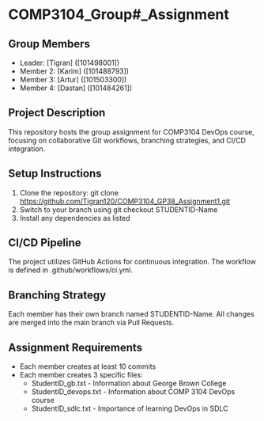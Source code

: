 # COMP3104_Group#\_Assignment

## Group Members

- Leader: [Tigran] ([101498001])
- Member 2: [Karim] ([101488793])
- Member 3: [Artur] ([101503300])
- Member 4: [Dastan] ([101484261])

## Project Description

This repository hosts the group assignment for COMP3104 DevOps course, focusing on collaborative Git workflows, branching strategies, and CI/CD integration.

## Setup Instructions

1. Clone the repository: git clone https://github.com/Tigran120/COMP3104_GP38_Assignment1.git
2. Switch to your branch using git checkout STUDENTID-Name
3. Install any dependencies as listed

## CI/CD Pipeline

The project utilizes GitHub Actions for continuous integration. The workflow is defined in .github/workflows/ci.yml.

## Branching Strategy

Each member has their own branch named STUDENTID-Name. All changes are merged into the main branch via Pull Requests.

## Assignment Requirements

- Each member creates at least 10 commits
- Each member creates 3 specific files:
  - StudentID_gb.txt - Information about George Brown College
  - StudentID_devops.txt - Information about COMP 3104 DevOps course
  - StudentID_sdlc.txt - Importance of learning DevOps in SDLC
